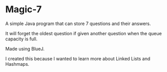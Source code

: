 # Magic-7
A simple Java program that can store 7 questions and their answers. 

It will forget the oldest question if given another question when the queue capacity is full.


Made using BlueJ.

I created this because I wanted to learn more about Linked Lists and Hashmaps.


